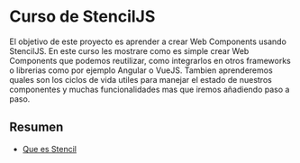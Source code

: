 # Curso de StencilJS

El objetivo de este proyecto es aprender a crear Web Components usando StencilJS.
En este curso les mostrare como es simple crear Web Components que podemos reutilizar, como integrarlos en otros frameworks o librerias como por ejemplo Angular o VueJS. Tambien aprenderemos quales son los ciclos de vida utiles para manejar el estado de nuestros componentes y muchas funcionalidades mas que iremos añadiendo paso a paso.

## Resumen
- [Que es Stencil](#./es/01/que-es-stenciljs)
